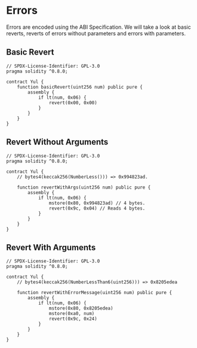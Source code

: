 # Errors

Errors are encoded using the ABI Specification. We will take a look at basic reverts, reverts of errors without 
parameters and errors with parameters.

## Basic Revert

```solidity
// SPDX-License-Identifier: GPL-3.0
pragma solidity ^0.8.0;

contract Yul {
    function basicRevert(uint256 num) public pure {
        assembly {
            if lt(num, 0x06) {
                revert(0x00, 0x00)
            }
        }
    }
}
```

## Revert Without Arguments

```solidity
// SPDX-License-Identifier: GPL-3.0
pragma solidity ^0.8.0;

contract Yul {
    // bytes4(keccak256(NumberLess())) => 0x994823ad.

    function revertWithArgs(uint256 num) public pure {
        assembly {
            if lt(num, 0x06) {
                mstore(0x80, 0x994823ad) // 4 bytes.
                revert(0x9c, 0x04) // Reads 4 bytes.
            }
        }
    }
}
```

## Revert With Arguments

```solidity
// SPDX-License-Identifier: GPL-3.0
pragma solidity ^0.8.0;

contract Yul {
    // bytes4(keccak256(NumberLessThan6(uint256))) => 0x8205edea
    
    function revertWithErrorMessage(uint256 num) public pure {
        assembly {
            if lt(num, 0x06) {
                mstore(0x80, 0x8205edea)
                mstore(0xa0, num)
                revert(0x9c, 0x24)
            }
        }
    }
}
```